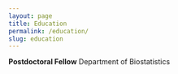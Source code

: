 ```yaml
---
layout: page
title: Education
permalink: /education/
slug: education
---
```


__Postdoctoral Fellow__		Department of Biostatistics
